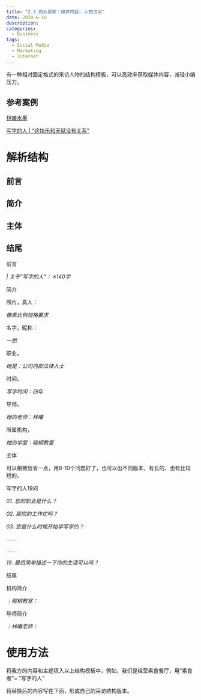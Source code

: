 ```yaml
---
title: "2.3 商业框架：媒体内容- 人物访谈"
date: 2020-6-10
description: 
categories:
  - Business
tags:
  - Social Media
  - Marketing
  - Internet
---
```



有一种相对固定格式的采访人物的结构模板，可以高效率获取媒体内容，减轻小编压力。

## 参考案例

[林曦水墨](http://www.linxi.cn/write.html)

[写字的人 | “这快乐和天赋没有关系”](https://mp.weixin.qq.com/s/Tlo4u6lfBXP_fUBYe8izkQ)

# 解析结构

## 前言

## 简介

## 主体

## 结尾

前言

*| 关于“写字的人”： ≤140字*

简介

照片，真人：

*像素比例规格要求*

名字，昵称：

*一然*

职业，

*她是：公司内部法律人士*

时间，

*写字时间：四年*

导师，

*她的老师：林曦*

所属机构，

*她的学堂：暄桐教室*

主体

可以稍微俭省一点，用8-10个问题好了，也可以出不同版本，有长的，也有比较短的。

写字的人19问

*01. 您的职业是什么？*

*02. 那您的工作忙吗？*

*03. 您是什么时候开始学写字的？*

*……*

*……*

*19. 最后简单描述一下你的生活可以吗？*

结尾

机构简介

*｜暄桐教室：*

导师简介

*｜林曦老师：*

# 使用方法

将我方的内容和主题填入以上结构模板中，例如，我们是经营素食餐厅，用“素食者“= ”写字的人“

将替换后的内容写在下面，形成自己的采访结构版本。